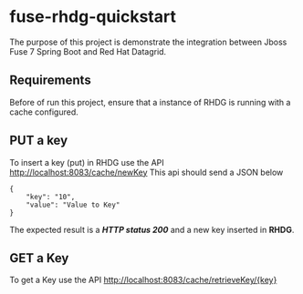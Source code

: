 # fuse-rhdg-quickstart
The purpose of this project is demonstrate the integration between Jboss Fuse 7 Spring Boot and Red Hat Datagrid.  

## Requirements
Before of run this project, ensure that a instance of RHDG is running with a cache configured.


## PUT a key

To insert a key (put) in RHDG use the API [http://localhost:8083/cache/newKey](http://localhost:8083//cache/newKey)
This api should send a JSON below

    {
    	"key": "10",
    	"value": "Value to Key"
    }

The expected result is a ***HTTP status 200*** and a new key inserted in **RHDG**.

## GET a Key

To get a Key use the API [http://localhost:8083/cache/retrieveKey/{key}](http://localhost:8083/cache/retrieveKey/{key})